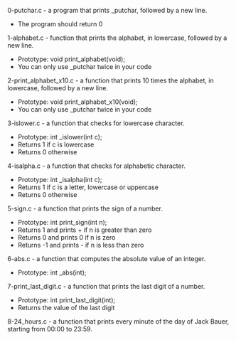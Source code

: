 0-putchar.c -  a program that prints _putchar, followed by a new line.

* The program should return 0 

1-alphabet.c - function that prints the alphabet, in lowercase, followed by a new line.

* Prototype: void print_alphabet(void);
* You can only use _putchar twice in your code

2-print_alphabet_x10.c - a function that prints 10 times the alphabet, in lowercase, followed by a new line.

* Prototype: void print_alphabet_x10(void);
* You can only use _putchar twice in your code

3-islower.c - a function that checks for lowercase character.

* Prototype: int _islower(int c);
* Returns 1 if c is lowercase
* Returns 0 otherwise

4-isalpha.c - a function that checks for alphabetic character.

* Prototype: int _isalpha(int c);
* Returns 1 if c is a letter, lowercase or uppercase
* Returns 0 otherwise

5-sign.c - a function that prints the sign of a number.

* Prototype: int print_sign(int n);
* Returns 1 and prints + if n is greater than zero
* Returns 0 and prints 0 if n is zero
* Returns -1 and prints - if n is less than zero

6-abs.c - a function that computes the absolute value of an integer.

* Prototype: int _abs(int);

7-print_last_digit.c - a function that prints the last digit of a number.

* Prototype: int print_last_digit(int);
* Returns the value of the last digit

8-24_hours.c - a function that prints every minute of the day of Jack Bauer, starting from 00:00 to 23:59.